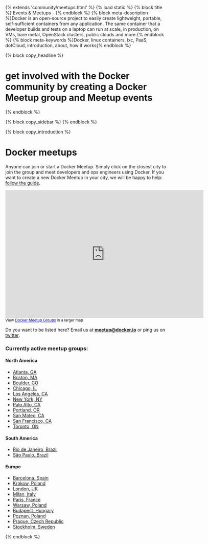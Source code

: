 {% extends 'community/meetups.html' %}
{% load static %}
{% block title %} Events & Meetups - {% endblock %}
{% block meta-description %}Docker is an open-source project to easily create lightweight, portable, self-sufficient containers from any application. The same container that a developer builds and tests on a laptop can run at scale, in production, on VMs, bare metal, OpenStack clusters, public clouds and more.{% endblock %}
{% block meta-keywords %}Docker, linux containers, lxc, PaaS, dotCloud, introduction, about, how it works{% endblock %}

{% block copy_headline %}
# get involved with the Docker community by creating a Docker Meetup group and Meetup events
{% endblock %}



{% block copy_sidebar %}
{% endblock %}


{% block copy_introduction %}

# Docker meetups
Anyone can join or start a Docker Meetup. Simply click on the closest city to join the group and meet developers and
    ops engineers using Docker. If you want to create a new Docker Meetup in your city, we will be happy to help:
    <a href="{% url 'meetups-organize' %}">follow the guide</a>.

<iframe width="620" height="400" frameborder="0" scrolling="no" marginheight="0" marginwidth="0" src="https://maps.google.com/maps/ms?msa=0&amp;msid=202534187356482762121.0004e943a350c59ab3ca5&amp;ie=UTF8&amp;t=m&amp;ll=26.74561,-49.570312&amp;spn=108.630481,217.617188&amp;z=2&amp;output=embed"></iframe><br /><small>View <a href="https://maps.google.com/maps/ms?msa=0&amp;msid=202534187356482762121.0004e943a350c59ab3ca5&amp;ie=UTF8&amp;t=m&amp;ll=26.74561,-49.570312&amp;spn=108.630481,217.617188&amp;z=2&amp;source=embed" style="color:#0000FF;text-align:left">Docker Meetup Groups</a> in a larger map</small>

Do you want to be listed here? Email us at <strong>meetup@docker.io</strong> or ping us on <a href="https://twitter.com/docker/">twitter</a>.

### Currently active meetup groups:

#### North America
* <a href="http://www.meetup.com/Docker-Atlanta/">Atlanta, GA</a>
* <a href="http://www.meetup.com/Docker-Boston/">Boston, MA</a>
* <a href="http://www.meetup.com/Docker-Boulder/">Boulder, CO</a>
* <a href="http://www.meetup.com/Docker-Chicago/">Chicago, IL</a>
* <a href="http://www.meetup.com/Docker-Los-Angeles/">Los Angeles, CA</a>
* <a href="http://www.meetup.com/Docker-NewYorkCity/">New York, NY</a>
* <a href="http://www.meetup.com/Docker-Palo-Alto/">Palo Alto, CA</a>
* <a href="http://www.meetup.com/Docker-Portland-OR/">Portland, OR</a>
* <a href="http://www.meetup.com/Docker-San-Mateo-CA/">San Mateo, CA</a>
* <a href="http://www.meetup.com/Docker-meetups/">San Francisco, CA</a>
* <a href="http://www.meetup.com/Docker-Toronto/">Toronto, ON</a>

#### South America
* <a href="http://www.meetup.com/Docker-Rio-de-Janeiro/">Rio de Janeiro, Brazil</a>
* <a href="http://www.meetup.com/Docker-Sao-Paulo/">S&atilde;o Paulo, Brazil</a>

#### Europe
* <a href="http://www.meetup.com/Docker-Barcelona/">Barcelona, Spain</a>
* <a href="http://www.meetup.com/Docker-Krakow/">Krakow, Poland</a>
* <a href="http://www.meetup.com/Docker-London/">London, UK</a>
* <a href="http://www.meetup.com/Docker-Milano/">Milan, Italy</a>
* <a href="http://www.meetup.com/Docker-Paris">Paris, France</a>
* <a href="http://www.meetup.com/Docker-Warsaw">Warsaw, Poland</a>
* <a href="http://www.meetup.com/Docker-Budapest">Budapest, Hungary</a>
* <a href="http://www.meetup.com/Docker-Poznan">Poznan, Poland</a>
* <a href="http://www.meetup.com/Docker-Prague">Prague, Czech Republic</a>
* <a href="http://www.meetup.com/Docker-Stockholm">Stockholm, Sweden</a>

{% endblock %}


